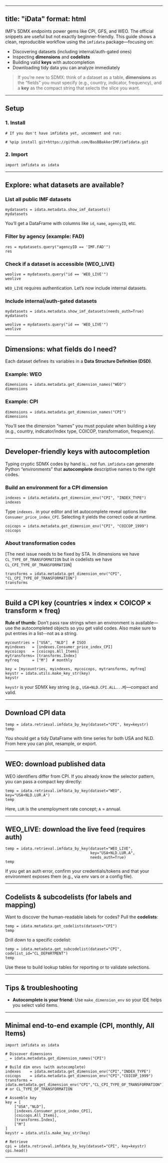 
---
title: "iData"
format: html
---




IMF’s SDMX endpoints power gems like CPI, GFS, and WEO. The official snippets are useful but not exactly beginner-friendly. This guide shows a clean, reproducible workflow using the `imfidata` package—focusing on:

- Discovering datasets (including internal/auth-gated ones)
- Inspecting **dimensions** and **codelists**
- Building valid **keys** with autocompletion
- Downloading tidy data you can analyze immediately

> If you’re new to SDMX: think of a dataset as a table, **dimensions** as the “fields” you must specify (e.g., country, indicator, frequency), and a **key** as the compact string that selects the slice you want.

---

## Setup

### 1. Install

```{python}
# If you don't have imfidata yet, uncomment and run:

# %pip install git+https://github.com/BasBBakkerIMF/imfidata.git
```



### 2. Import

```{python}
import imfidata as idata
```

---

## Explore: what datasets are available?

### List all public IMF datasets

```{python}
mydatasets = idata.metadata.show_imf_datasets()
mydatasets
```

You’ll get a DataFrame with columns like `id`, `name`, `agencyID`, etc.

### Filter by agency (example: FAD)

```{python}
res = mydatasets.query("agencyID == 'IMF.FAD'")
res
```

### Check if a dataset is accessible (WEO\_LIVE)

```{python}
weolive = mydatasets.query("id == 'WEO_LIVE'")
weolive
```

`WEO_LIVE` requires authentication. Let’s now include internal datasets.

### Include internal/auth-gated datasets

```{python}
mydatasets = idata.metadata.show_imf_datasets(needs_auth=True)
mydatasets
```

```{python}
weolive = mydatasets.query("id == 'WEO_LIVE'")
weolive
```


---

## Dimensions: what fields do I need?

Each dataset defines its variables in a **Data Structure Definition (DSD)**.

### Example: WEO

```{python}
dimensions = idata.metadata.get_dimension_names("WEO")
dimensions
```

### Example: CPI

```{python}
dimensions = idata.metadata.get_dimension_names("CPI")
dimensions
```

You’ll see the dimension “names” you must populate when building a key (e.g., country, indicator/index type, COICOP, transformation, frequency).

---

## Developer-friendly keys with autocompletion

Typing cryptic SDMX codes by hand is… not fun. `imfidata` can generate Python “environments” that **autocomplete** descriptive names to the right codes.

### Build an environment for a CPI dimension

```{python}
indexes = idata.metadata.get_dimension_env("CPI", "INDEX_TYPE")
indexes
```

Type `indexes.` in your editor and let autocomplete reveal options like `Consumer_price_index_CPI`. Selecting it yields the correct code at runtime.

```{python}
coicops = idata.metadata.get_dimension_env("CPI", "COICOP_1999")
coicops
```

### About transformation codes

[The next issue needs to be fixed by STA.  In dimensions we have `CL_TYPE_OF_TRANSFORMATION`
but in codelists we have `CL_CPI_TYPE_OF_TRANSFORMATION`]

```{python}
transforms = idata.metadata.get_dimension_env("CPI", "CL_CPI_TYPE_OF_TRANSFORMATION")
transforms
```


---

## Build a CPI key (countries × index × COICOP × transform × freq)

**Rule of thumb:** Don’t pass raw strings when an environment is available—use the autocompleted objects so you get valid codes. Also make sure to put entries in a list--not as a string.

```{python}
mycountries = ["USA", "NLD"]  # ISO3
myindexes   = [indexes.Consumer_price_index_CPI]
mycoicops   = [coicops.All_Items]
mytransforms= [transforms.Index]
myfreq      = ["M"]  # monthly

key = [mycountries, myindexes, mycoicops, mytransforms, myfreq]
keystr = idata.utils.make_key_str(key)
keystr
```

`keystr` is your SDMX key string (e.g., `USA+NLD.CPI.ALL...M`)—compact and valid.

---

## Download CPI data

```{python}
temp = idata.retrieval.imfdata_by_key(dataset="CPI", key=keystr)
temp
```

You should get a tidy DataFrame with time series for both USA and NLD. From here you can plot, resample, or export.

---

## WEO: download published data

WEO identifiers differ from CPI. If you already know the selector pattern, you can pass a compact key directly:

```{python}
temp = idata.retrieval.imfdata_by_key(dataset="WEO", key="USA+NLD.LUR.A")
temp
```

Here, `LUR` is the unemployment rate concept; `A` = annual.

---

## WEO\_LIVE: download the live feed (requires auth)

```{python}
temp = idata.retrieval.imfdata_by_key(dataset="WEO_LIVE",
                                      key="USA+NLD.LUR.A",
                                      needs_auth=True)
temp
```

If you get an auth error, confirm your credentials/tokens and that your environment exposes them (e.g., via env vars or a config file).

---

## Codelists & subcodelists (for labels and mapping)

Want to discover the human-readable labels for codes? Pull the **codelists**:

```{python}
temp = idata.metadata.get_codelists(dataset="CPI")
temp
```

Drill down to a specific codelist:

```{python}
temp = idata.metadata.get_subcodelist(dataset="CPI", codelist_id="CL_DEPARTMENT")
temp
```

Use these to build lookup tables for reporting or to validate selections.

---

## Tips & troubleshooting

* **Autocomplete is your friend:** Use `make_dimension_env` so your IDE helps you select valid items.


---

## Minimal end-to-end example (CPI, monthly, All Items)

```{python}
import imfidata as idata

# Discover dimensions
_ = idata.metadata.get_dimension_names("CPI")

# Build dim envs (with autocomplete)
indexes    = idata.metadata.get_dimension_env("CPI","INDEX_TYPE")
coicops    = idata.metadata.get_dimension_env("CPI","COICOP_1999")
transforms = idata.metadata.get_dimension_env("CPI","CL_CPI_TYPE_OF_TRANSFORMATION")  # or CL_TYPE_OF_TRANSFORMATION

# Assemble key
key = [
    ["USA","NLD"],
    [indexes.Consumer_price_index_CPI],
    [coicops.All_Items],
    [transforms.Index],
    ["M"]
]
keystr = idata.utils.make_key_str(key)

# Retrieve
cpi = idata.retrieval.imfdata_by_key(dataset="CPI", key=keystr)
cpi.head()
```

---



```
```
